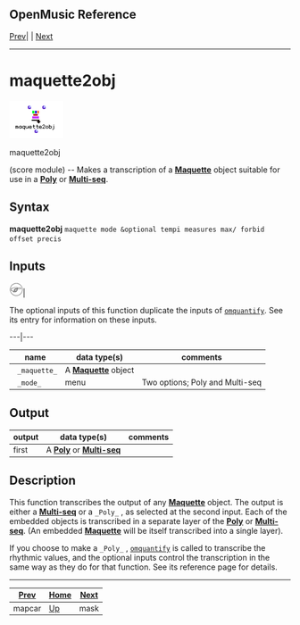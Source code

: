 OpenMusic Reference  
---  
[Prev](mapcar)| | [Next](mask)  
  
* * *

# maquette2obj

![](figures/functions/score/maquette2obj.png)

  
  
maquette2obj  
  
(score module) \-- Makes a transcription of a
[**Maquette**](glossary#MAQUETTE) object suitable for use in a
[**Poly**](poly) or [**Multi-seq**](multi-seq).  

## Syntax

 **maquette2obj** ` maquette mode &optional tempi measures max/ forbid offset precis `

## Inputs

![Note](figures/images/note.gif)|

The optional inputs of this function duplicate the inputs of
[`omquantify`](omquantify). See its entry for information on these
inputs.  
  
---|---  
  
name| data type(s)| comments  
---|---|---  
` _maquette_`|  A [**Maquette**](glossary#MAQUETTE) object|  
` _mode_`|  menu| Two options; Poly and Multi-seq  
  
## Output

output| data type(s)| comments  
---|---|---  
first| A [**Poly**](poly) or [**Multi-seq**](multi-seq)|  
  
## Description

This function transcribes the output of any
[**Maquette**](glossary#MAQUETTE) object. The output is either a
[**Multi-seq**](multi-seq) or a `_Poly_` , as selected at the second
input. Each of the embedded objects is transcribed in a separate layer of the
[**Poly**](poly) or [**Multi-seq**](multi-seq). (An embedded
[**Maquette**](glossary#MAQUETTE) will be itself transcribed into a
single layer).

If you choose to make a `_Poly_` , [`omquantify`](omquantify) is called
to transcribe the rhythmic values, and the optional inputs control the
transcription in the same way as they do for that function. See its reference
page for details.

* * *

[Prev](mapcar)| [Home](index)| [Next](mask)  
---|---|---  
mapcar| [Up](funcref.main)| mask

